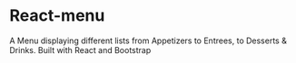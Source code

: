 # React-menu
A Menu displaying different lists from Appetizers to Entrees, to Desserts &amp; Drinks. Built with React and Bootstrap
